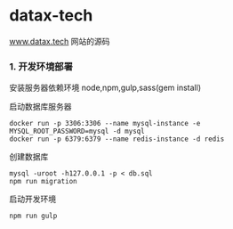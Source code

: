 # datax-tech

www.datax.tech 网站的源码

### 1. 开发环境部署

安装服务器依赖环境 node,npm,gulp,sass(gem install)

启动数据库服务器

```
docker run -p 3306:3306 --name mysql-instance -e MYSQL_ROOT_PASSWORD=mysql -d mysql
docker run -p 6379:6379 --name redis-instance -d redis
```

创建数据库

```
mysql -uroot -h127.0.0.1 -p < db.sql
npm run migration
```

启动开发环境

```
npm run gulp
```
